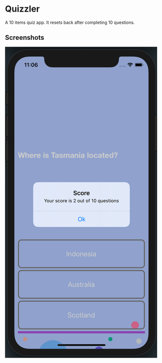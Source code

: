 # Quizzler
A 10 items quiz app. It resets back after completing 10 questions.

## Screenshots
![App-Screenshot](documentation/1.png)
